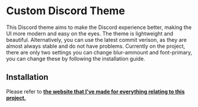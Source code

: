 # Custom Discord Theme
This Discord theme aims to make the Discord experience better, making the UI more modern and easy on the eyes. The theme is lightweight and beautiful. Alternatively, you can use the latest commit verison, as they are almost always stable and do not have problems.
Currently on the project, there are only two settings you can change blur-ammount and font-primary, you can change these by following the installation guide.

## Installation
Please refer to **[the website that I've made for everything relating to this project.](https://sleekord.vercel.app/)**
